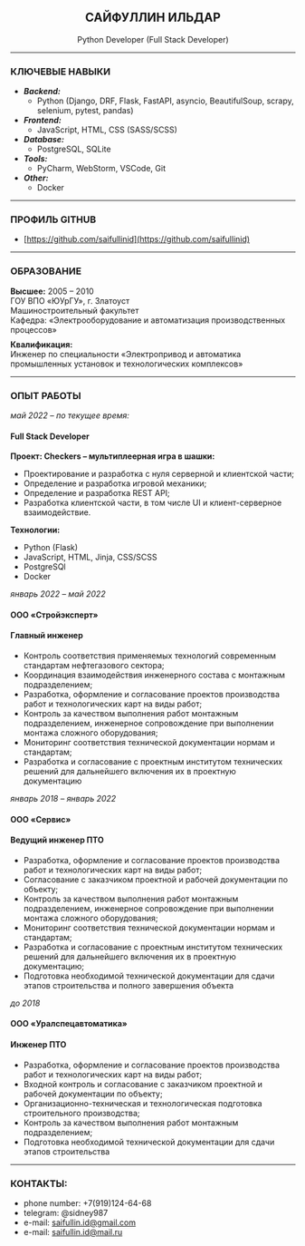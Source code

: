 <div align="center">
<h2>САЙФУЛЛИН ИЛЬДАР</h2>
Python Developer (Full Stack Developer)
</div>
<hr>

### КЛЮЧЕВЫЕ НАВЫКИ ###
+ _**Backend:**_
    + Python (Django, DRF, Flask, FastAPI, asyncio, BeautifulSoup, scrapy, selenium, pytest, pandas)
+ _**Frontend:**_
    + JavaScript, HTML, CSS (SASS/SCSS)
+ _**Database:**_
    + PostgreSQL, SQLite
+ _**Tools:**_
    + PyCharm, WebStorm, VSCode, Git
+ _**Other:**_
    + Docker
<hr>

### ПРОФИЛЬ GITHUB ###
+ [https://github.com/saifullinid](https://github.com/saifullinid)
<hr>

### ОБРАЗОВАНИЕ ###
<div>
    <p style='margin-bottom: -5px'><b>Высшее:</b> 2005 – 2010
    <br>ГОУ ВПО «ЮУрГУ», г. Златоуст
    <br>Машиностроительный факультет
    <br>Кафедра: «Электрооборудование и автоматизация производственных процессов»</p>
    <p><b>Квалификация:</b>
    <br>Инженер по специальности «Электропривод и автоматика промышленных установок и технологических комплексов»</p>
<div>
<hr>

### ОПЫТ РАБОТЫ ###
_май 2022 – по текущее время:_

#### Full Stack Developer ####
**Проект: Checkers – мультиплеерная игра в шашки:**
<ul>
    <li>Проектирование и разработка с нуля серверной и клиентской части;</li>
    <li>Определение и разработка игровой механики;</li>
    <li>Определение и разработка REST API;</li>
    <li>Разработка клиентской части, в том числе UI и клиент-серверное взаимодействие.</li>
</ul>

**Технологии:**
<ul>
    <li>Python (Flask)</li>
    <li>JavaScript, HTML, Jinja, CSS/SCSS</li>
    <li>PostgreSQl</li>
    <li>Docker</li>
</ul>

_январь 2022 – май 2022_
#### ООО «Стройэксперт» ####
#### Главный инженер ####
<ul>
    <li>Контроль соответствия применяемых технологий современным стандартам нефтегазового сектора;</li>
    <li>Координация взаимодействия инженерного состава с монтажным подразделением;</li>
    <li>Разработка, оформление и согласование проектов производства работ и технологических карт на виды работ;</li>
    <li>Контроль за качеством выполнения работ монтажным подразделением, инженерное сопровождение при выполнении монтажа сложного оборудования;</li>
    <li>Мониторинг соответствия технической документации нормам и стандартам;</li>
    <li>Разработка и согласование с проектным институтом технических решений для дальнейшего включения их в проектную документацию</li>
</ul>

_январь 2018 – январь 2022_
#### ООО «Сервис» ####
#### Ведущий инженер ПТО ####
<ul>
    <li>Разработка, оформление и согласование проектов производства работ и технологических карт на виды работ;
    <li>Согласование с заказчиком проектной и рабочей документации по объекту;</li>
    <li>Контроль за качеством выполнения работ монтажным подразделением, инженерное сопровождение при выполнении монтажа сложного оборудования;</li>
    <li>Мониторинг соответствия технической документации нормам и стандартам;</li>
    <li>Разработка и согласование с проектным институтом технических решений для дальнейшего включения их в проектную документацию;</li>
    <li>Подготовка необходимой технической документации для сдачи этапов строительства и полного завершения объекта</li>
</ul>

_до 2018_
#### ООО «Уралспецавтоматика» ####
#### Инженер ПТО ####
<ul>
    <li>Разработка, оформление и согласование проектов производства работ и технологических карт на виды работ;</li>
    <li>Входной контроль и согласование с заказчиком проектной и рабочей документации по объекту;</li>
    <li>Организационно-техническая и технологическая подготовка строительного производства;</li>
    <li>Контроль за качеством выполнения работ монтажным подразделением;</li>
    <li>Подготовка необходимой технической документации для сдачи этапов строительства</li>
</ul>
<hr>

### КОНТАКТЫ: ###
+ phone number: +7(919)124-64-68
+ telegram: @sidney987
+ e-mail: saifullin.id@gmail.com
+ e-mail: saifullin.id@mail.ru
